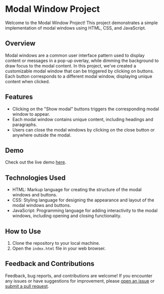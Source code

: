 
# Modal Window Project

Welcome to the Modal Window Project! This project demonstrates a simple implementation of modal windows using HTML, CSS, and JavaScript.

## Overview

Modal windows are a common user interface pattern used to display content or messages in a pop-up overlay, while dimming the background to draw focus to the modal content. In this project, we've created a customizable modal window that can be triggered by clicking on buttons. Each button corresponds to a different modal window, displaying unique content when clicked.

## Features

- Clicking on the "Show modal" buttons triggers the corresponding modal window to appear.
- Each modal window contains unique content, including headings and paragraphs.
- Users can close the modal windows by clicking on the close button or anywhere outside the modal.

## Demo

Check out the live demo [here](pratikpaudel.github.io/responsive-modal-dialog/index.html).

## Technologies Used

- HTML: Markup language for creating the structure of the modal windows and buttons.
- CSS: Styling language for designing the appearance and layout of the modal windows and buttons.
- JavaScript: Programming language for adding interactivity to the modal windows, including opening and closing functionality.

## How to Use

1. Clone the repository to your local machine.
2. Open the `index.html` file in your web browser.

## Feedback and Contributions

Feedback, bug reports, and contributions are welcome! If you encounter any issues or have suggestions for improvement, please [open an issue](https://github.com/yourusername/modal-window-project/issues) or [submit a pull request](https://github.com/yourusername/modal-window-project/pulls).
